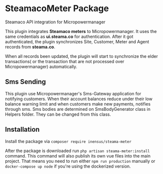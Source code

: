 # SteamacoMeter Package

Steamaco API integration for Micropowermanager

This plugin integrates **Steamaco meters** to Micropowermanager. It uses the same credentials as **ui.steama.co** for authentication.
After it got authenticated, the plugin synchronizes Site, Customer, Meter and Agent records from  **steama.co**. 

When all records been updated, the plugin will start to synchronize the elder transactions( or the transaction that are not processed over Micropowermanager) automatically.
 
## Sms Sending

This plugin use Micropowermanager's  Sms-Gateway application for notifying customers.
When their account balances reduce under their low balance warning limit and when customers make new payments, notifies through sms.
Sms bodies are determined on SmsBodyGenerator class in Helpers folder. They can be changed from this class. 

## Installation
Install the package via `composer require inensus/steama-meter`

After the package is downloaded run `php artisan steama-meter:install` command. 
This command will also publish its own vue files into the main project. 
That means you need to run either `npm run production` manually or `docker-compose up node` if you're using the dockerized version. 
 
